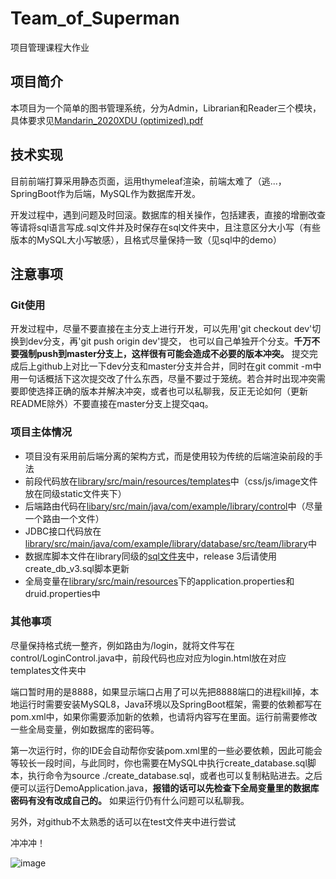 # Team_of_Superman
项目管理课程大作业

## 项目简介
本项目为一个简单的图书管理系统，分为Admin，Librarian和Reader三个模块，具体要求见[Mandarin_2020XDU (optimized).pdf](https://github.com/frozenlalala/Team_of_Superman/blob/master/Mandarin_2020XDU%20(optimized).pdf)

## 技术实现
目前前端打算采用静态页面，运用thymeleaf渲染，前端太难了（逃...，SpringBoot作为后端，MySQL作为数据库开发。

开发过程中，遇到问题及时回滚。数据库的相关操作，包括建表，直接的增删改查等请将sql语言写成.sql文件并及时保存在sql文件夹中，且注意区分大小写（有些版本的MySQL大小写敏感），且格式尽量保持一致（见sql中的demo）

## 注意事项
### Git使用
开发过程中，尽量不要直接在主分支上进行开发，可以先用'git checkout dev'切换到dev分支，再'git push origin dev'提交， 也可以自己单独开个分支。**千万不要强制push到master分支上，这样很有可能会造成不必要的版本冲突。** 提交完成后上github上对比一下dev分支和master分支并合并，同时在git commit -m中用一句话概括下这次提交改了什么东西，尽量不要过于笼统。若合并时出现冲突需要即使选择正确的版本并解决冲突，或者也可以私聊我，反正无论如何（更新README除外）不要直接在master分支上提交qaq。

### 项目主体情况
* 项目没有采用前后端分离的架构方式，而是使用较为传统的后端渲染前段的手法
* 前段代码放在[library/src/main/resources/templates](https://github.com/frozenlalala/Team_of_Superman/blob/master/library/src/main/resources/templates)中（css/js/image文件放在同级static文件夹下）
* 后端路由代码在[libary/src/main/java/com/example/library/control](https://github.com/frozenlalala/Team_of_Superman/blob/master/library/src/main/java/com/example/library/control)中（尽量一个路由一个文件）
* JDBC接口代码放在[library/src/main/java/com/example/library/database/src/team/library](https://github.com/frozenlalala/Team_of_Superman/blob/master/library/src/main/java/com/example/library/database/src/team/library)中
* 数据库脚本文件在library同级的[sql文件夹](https://github.com/frozenlalala/Team_of_Superman/blob/master/sql)中，release 3后请使用create_db_v3.sql脚本更新
* 全局变量在[library/src/main/resources](https://github.com/frozenlalala/Team_of_Superman/blob/master/library/src/main/resources)下的application.properties和druid.properties中

### 其他事项
尽量保持格式统一整齐，例如路由为/login，就将文件写在control/LoginControl.java中，前段代码也应对应为login.html放在对应templates文件夹中

端口暂时用的是8888，如果显示端口占用了可以先把8888端口的进程kill掉，本地运行时需要安装MySQL8，Java环境以及SpringBoot框架，需要的依赖都写在pom.xml中，如果你需要添加新的依赖，也请将内容写在里面。运行前需要修改一些全局变量，例如数据库的密码等。

第一次运行时，你的IDE会自动帮你安装pom.xml里的一些必要依赖，因此可能会等较长一段时间，与此同时，你也需要在MySQL中执行create_database.sql脚本，执行命令为source ./create_database.sql，或者也可以复制粘贴进去。之后便可以运行DemoApplication.java，**报错的话可以先检查下全局变量里的数据库密码有没有改成自己的。** 如果运行仍有什么问题可以私聊我。

另外，对github不太熟悉的话可以在test文件夹中进行尝试

冲冲冲！

![image](https://github.com/frozenlalala/Team_of_Superman/raw/master/images/渴望力量.png)
